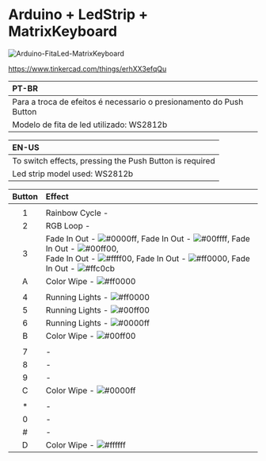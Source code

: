 # Arduino + LedStrip + MatrixKeyboard
![Arduino-FitaLed-MatrixKeyboard](https://user-images.githubusercontent.com/67809229/111480774-19160780-8711-11eb-8bfc-d2b3cab10734.png)

https://www.tinkercad.com/things/erhXX3efqQu

| PT-BR | 
| :---- | 
| Para a troca de efeitos é necessario o presionamento do Push Button | 
| Modelo de fita de led utilizado: WS2812b | 

|EN-US |
|:---- | 
|To switch effects, pressing the Push Button is required | 
|Led strip model used: WS2812b | 

| Button | Effect | 
| :---: | :----- | 
|||
| 1 | Rainbow Cycle - <img src="https://b.kisscc0.com/20190326/suq/kisscc0-circle-angle-area-color-gradient-rainbow-circle-5c9a8ecff173c9.871330251553632975989.png" width="15" height="15" /> | 
| 2 | RGB Loop - <img src="https://upload.wikimedia.org/wikipedia/commons/0/0e/Red-green-blue_flag.svg" width="15" height="15" /> | 
| 3 | Fade In Out - ![#0000ff](https://placehold.it/15/0000ff/000000?text=+), Fade In Out - ![#00ffff](https://placehold.it/15/00ffff/000000?text=+), Fade In Out - ![#00ff00](https://placehold.it/15/00ff00/000000?text=+), <br/> Fade In Out - ![#ffff00](https://placehold.it/15/ffff00/000000?text=+), Fade In Out - ![#ff0000](https://placehold.it/15/ff0000/000000?text=+), Fade In Out - ![#ffc0cb](https://placehold.it/15/ffc0cb/000000?text=+)|
| A | Color Wipe - ![#ff0000](https://placehold.it/15/ff0000/000000?text=+)
|||
| 4 | Running Lights - ![#ff0000](https://placehold.it/15/ff0000/000000?text=+) |
| 5 | Running Lights - ![#00ff00](https://placehold.it/15/00ff00/000000?text=+) |
| 6 | Running Lights - ![#0000ff](https://placehold.it/15/0000ff/000000?text=+) |
| B | Color Wipe - ![#00ff00](https://placehold.it/15/00ff00/000000?text=+) |
|||
| 7 |-|
| 8 |-|
| 9 |-|
| C | Color Wipe - ![#0000ff](https://placehold.it/15/0000ff/000000?text=+) |
|||
| * |-|
| 0 |-|
| # |-|
| D | Color Wipe - ![#ffffff](https://placehold.it/15/ffffff/000000?text=+) |

